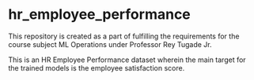 # hr_employee_performance

This repository is created as a part of fulfilling the requirements for the course subject ML Operations under Professor Rey Tugade Jr.

This is an HR Employee Performance dataset wherein the main target for the trained models is the employee satisfaction score.
